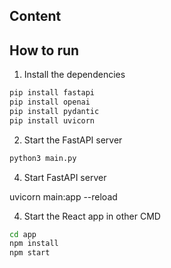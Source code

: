 

## Content



## How to run

1. Install the dependencies

```bash
pip install fastapi
pip install openai
pip install pydantic
pip install uvicorn
```

2. Start the FastAPI server

```bash
python3 main.py
```
4. Start FastAPI server 

uvicorn main:app --reload

4. Start the React app in other CMD 

```bash
cd app
npm install
npm start
```


